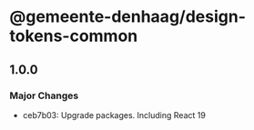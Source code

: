 # @gemeente-denhaag/design-tokens-common

## 1.0.0

### Major Changes

- ceb7b03: Upgrade packages. Including React 19
